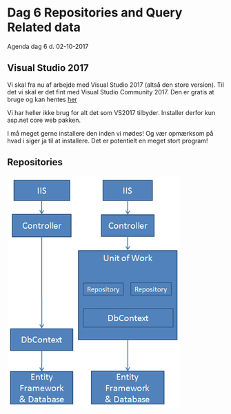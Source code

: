 # Dag 6 Repositories and Query Related data
Agenda dag 6 d. 02-10-2017

## Visual Studio 2017
Vi skal fra nu af arbejde med Visual Studio 2017 (altså den store version).
Til det vi skal er det fint med Visual Studio Community 2017. Den er gratis at bruge og kan hentes [her](https://www.visualstudio.com/downloads/)    

Vi har heller ikke brug for alt det som VS2017 tilbyder. Installer derfor kun asp.net core web pakken.

I må meget gerne installere den inden vi mødes! Og vær opmærksom på hvad i siger ja til at installere. Det er potentielt en meget stort program!    

## Repositories

<img src="https://github.com/keacore/07_RepositoriesViewModels/blob/master/Materials/img/Repository.png" width="400px" />


